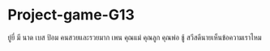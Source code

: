 # Project-game-G13
ยู่ยี่
มี
นาด
เบส
ป้อม
คนสวยและรวยมาก
เพน
คุณแม่
คุณลูก
คุณพ่อ
ชู้
สวีสดีนายเห็นข้อความเราไหม